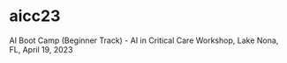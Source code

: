 # aicc23
AI Boot Camp (Beginner Track) - AI in Critical Care Workshop, Lake Nona, FL, April 19, 2023
